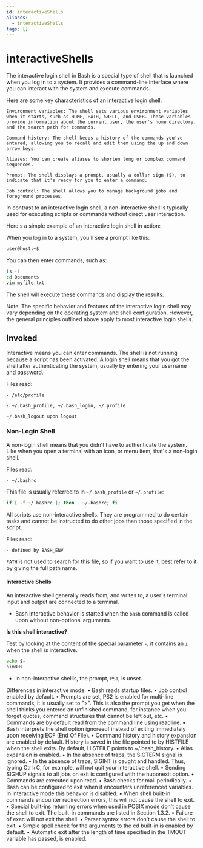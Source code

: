 ```yaml
---
id: interactiveShells
aliases:
  - interactiveShells
tags: []
---
```


# interactiveShells

The interactive login shell in Bash is a special type of shell that is launched
when you log in to a system. It provides a command-line interface where you can
interact with the system and execute commands.

Here are some key characteristics of an interactive login shell:

    Environment variables: The shell sets various environment variables when it starts, such as HOME, PATH, SHELL, and USER. These variables provide information about the current user, the user's home directory, and the search path for commands.

    Command history: The shell keeps a history of the commands you've entered, allowing you to recall and edit them using the up and down arrow keys.

    Aliases: You can create aliases to shorten long or complex command sequences.

    Prompt: The shell displays a prompt, usually a dollar sign ($), to indicate that it's ready for you to enter a command.

    Job control: The shell allows you to manage background jobs and foreground processes.

In contrast to an interactive login shell, a non-interactive shell is typically
used for executing scripts or commands without direct user interaction.

Here's a simple example of an interactive login shell in action:

When you log in to a system, you'll see a prompt like this:

```bash
user@host:~$
```

You can then enter commands, such as:

```bash
ls -l
cd Documents
vim myfile.txt
```

The shell will execute these commands and display the results.

Note: The specific behavior and features of the interactive login shell may
vary depending on the operating system and shell configuration. However, the
general principles outlined above apply to most interactive login shells.

## Invoked

Interactive means you can enter commands. The shell is not running because a
script has been activated. A login shell means that you got the shell after
authenticating the system, usually by entering your username and password.

Files read:

    - /etc/profile

    - ~/.bash_profile, ~/.bash_login, ~/.profile

    ~/.bash_logout upon logout

### Non-Login Shell

A non-login shell means that you didn't have to authenticate the system. Like
when you open a terminal with an icon, or menu item, that's a non-login shell.

Files read:

    - ~/.bashrc

This file is usually referred to in `~/.bash_profile` or `~/.profile`:

```bash
if [ -f ~/.bashrc ]; then . ~/.bashrc; fi
```

All scripts use non-interactive shells. They are programmed to do certain tasks
and cannot be instructed to do other jobs than those specified in the script.

Files read:

    - defined by BASH_ENV

`PATH` is not used to search for this file, so if you want to use it, best refer
to it by giving the full path name.

#### Interactive Shells

An interactive shell generally reads from, and writes to, a user's terminal:
input and output are connected to a terminal.

- Bash interactive behavior is started when the `bash` command is called upon
  without non-optional arguments.

**Is this shell interactive?**

Test by looking at the content of the special parameter `-`, it contains an `i`
when the shell is interactive.

```bash
echo $-
himBHs
```

- In non-interactive shellls, the prompt, `PS1`, is unset.

Differences in interactive mode:
• Bash reads startup files.
• Job control enabled by default.
• Prompts are set, PS2 is enabled for multi-line commands, it is usually set to ">". This is also the
prompt you get when the shell thinks you entered an unfinished command, for instance when you
forget quotes, command structures that cannot be left out, etc.
• Commands are by default read from the command line using readline.
• Bash interprets the shell option ignoreeof instead of exiting immediately upon receiving EOF
(End Of File).
• Command history and history expansion are enabled by default. History is saved in the file pointed to
by HISTFILE when the shell exits. By default, HISTFILE points to ~/.bash_history.
• Alias expansion is enabled.
• In the absence of traps, the SIGTERM signal is ignored.
• In the absence of traps, SIGINT is caught and handled. Thus, typing Ctrl+C, for example, will not
quit your interactive shell.
• Sending SIGHUP signals to all jobs on exit is configured with the huponexit option.
• Commands are executed upon read.
• Bash checks for mail periodically.
• Bash can be configured to exit when it encounters unreferenced variables. In interactive mode this
behavior is disabled.
• When shell built-in commands encounter redirection errors, this will not cause the shell to exit.
• Special built-ins returning errors when used in POSIX mode don't cause the shell to exit. The built-in
commands are listed in Section 1.3.2.
• Failure of exec will not exit the shell.
• Parser syntax errors don't cause the shell to exit.
• Simple spell check for the arguments to the cd built-in is enabled by default.
• Automatic exit after the length of time specified in the TMOUT variable has passed, is enabled.
